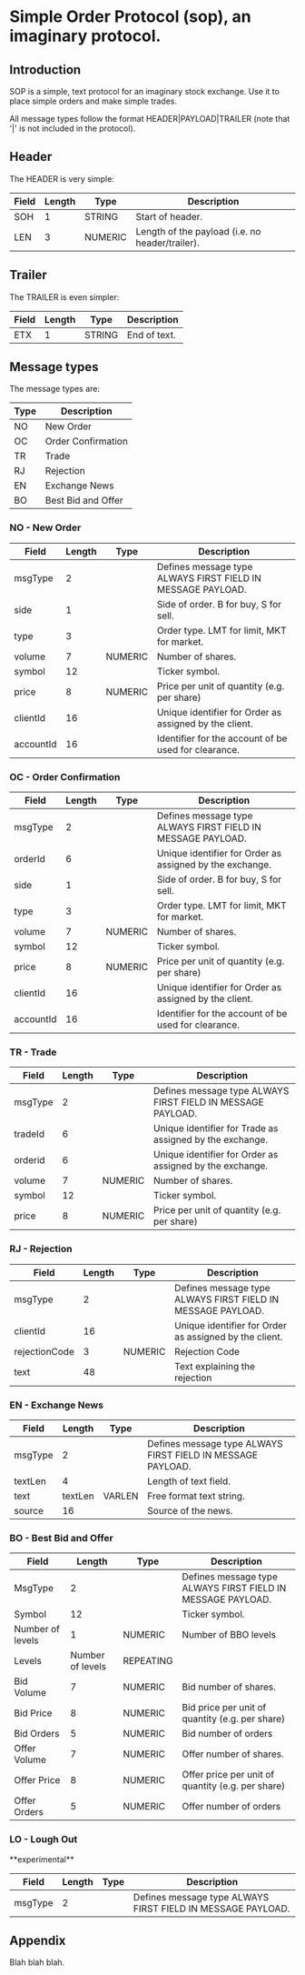 Simple Order Protocol (sop), an imaginary protocol.
===================================================

Introduction
------------

SOP is a simple, text protocol for an imaginary stock exchange. Use it to place simple orders and make simple trades.

All message types follow the format HEADER|PAYLOAD|TRAILER (note that '|' is not included in the protocol).

Header
------

The HEADER is very simple:

| Field | Length | Type    | Description                                     |
|-------|--------|---------|-------------------------------------------------|
| SOH   | 1      | STRING  | Start of header.                                |
| LEN   | 3      | NUMERIC | Length of the payload (i.e. no header/trailer). |

Trailer
-------

The TRAILER is even simpler:

| Field | Length | Type   | Description  |
|-------|--------|--------|--------------|
| ETX   | 1      | STRING | End of text. |

Message types
-------------

The message types are:

| Type | Description        |
|------|--------------------|
| NO   | New Order          |
| OC   | Order Confirmation |
| TR   | Trade              |
| RJ   | Rejection          |
| EN   | Exchange News      |
| BO   | Best Bid and Offer |

### NO - New Order

| Field     | Length | Type    | Description                                                 |
|-----------|--------|---------|-------------------------------------------------------------|
| msgType   | 2      |         | Defines message type ALWAYS FIRST FIELD IN MESSAGE PAYLOAD. |
| side      | 1      |         | Side of order. B for buy, S for sell.                       |
| type      | 3      |         | Order type. LMT for limit, MKT for market.                  |
| volume    | 7      | NUMERIC | Number of shares.                                           |
| symbol    | 12     |         | Ticker symbol.                                              |
| price     | 8      | NUMERIC | Price per unit of quantity (e.g. per share)                 |
| clientId  | 16     |         | Unique identifier for Order as assigned by the client.      |
| accountId | 16     |         | Identifier for the account of be used for clearance.        |

### OC - Order Confirmation

| Field     | Length | Type    | Description                                                 |
|-----------|--------|---------|-------------------------------------------------------------|
| msgType   | 2      |         | Defines message type ALWAYS FIRST FIELD IN MESSAGE PAYLOAD. |
| orderId   | 6      |         | Unique identifier for Order as assigned by the exchange.    |
| side      | 1      |         | Side of order. B for buy, S for sell.                       |
| type      | 3      |         | Order type. LMT for limit, MKT for market.                  |
| volume    | 7      | NUMERIC | Number of shares.                                           |
| symbol    | 12     |         | Ticker symbol.                                              |
| price     | 8      | NUMERIC | Price per unit of quantity (e.g. per share)                 |
| clientId  | 16     |         | Unique identifier for Order as assigned by the client.      |
| accountId | 16     |         | Identifier for the account of be used for clearance.        |

### TR - Trade

| Field   | Length | Type    | Description                                                 |
|---------|--------|---------|-------------------------------------------------------------|
| msgType | 2      |         | Defines message type ALWAYS FIRST FIELD IN MESSAGE PAYLOAD. |
| tradeId | 6      |         | Unique identifier for Trade as assigned by the exchange.    |
| orderid | 6      |         | Unique identifier for Order as assigned by the exchange.    |
| volume  | 7      | NUMERIC | Number of shares.                                           |
| symbol  | 12     |         | Ticker symbol.                                              |
| price   | 8      | NUMERIC | Price per unit of quantity (e.g. per share)                 |

### RJ - Rejection

| Field         | Length | Type    | Description                                                 |
|---------------|--------|---------|-------------------------------------------------------------|
| msgType       | 2      |         | Defines message type ALWAYS FIRST FIELD IN MESSAGE PAYLOAD. |
| clientId      | 16     |         | Unique identifier for Order as assigned by the client.      |
| rejectionCode | 3      | NUMERIC | Rejection Code                                              |
| text          | 48     |         | Text explaining the rejection                               |

### EN - Exchange News

| Field   | Length  | Type   | Description                                                 |
|---------|---------|--------|-------------------------------------------------------------|
| msgType | 2       |        | Defines message type ALWAYS FIRST FIELD IN MESSAGE PAYLOAD. |
| textLen | 4       |        | Length of text field.                                       |
| text    | textLen | VARLEN | Free format text string.                                    |
| source  | 16      |        | Source of the news.                                         |

### BO - Best Bid and Offer

| Field            | Length           | Type      | Description                                                 |
|------------------|------------------|-----------|-------------------------------------------------------------|
| MsgType          | 2                |           | Defines message type ALWAYS FIRST FIELD IN MESSAGE PAYLOAD. |
| Symbol           | 12               |           | Ticker symbol.                                              |
| Number of levels | 1                | NUMERIC   | Number of BBO levels                                        |
| Levels           | Number of levels | REPEATING |                                                             |
| Bid Volume       | 7                | NUMERIC   | Bid number of shares.                                       |
| Bid Price        | 8                | NUMERIC   | Bid price per unit of quantity (e.g. per share)             |
| Bid Orders       | 5                | NUMERIC   | Bid number of orders                                        |
| Offer Volume     | 7                | NUMERIC   | Offer number of shares.                                     |
| Offer Price      | 8                | NUMERIC   | Offer price per unit of quantity (e.g. per share)           |
| Offer Orders     | 5                | NUMERIC   | Offer number of orders                                      |

### LO - Lough Out

\*\*experimental\*\*

| Field   | Length | Type | Description                                                 |
|---------|--------|------|-------------------------------------------------------------|
| msgType | 2      |      | Defines message type ALWAYS FIRST FIELD IN MESSAGE PAYLOAD. |

Appendix
--------

Blah blah blah.
